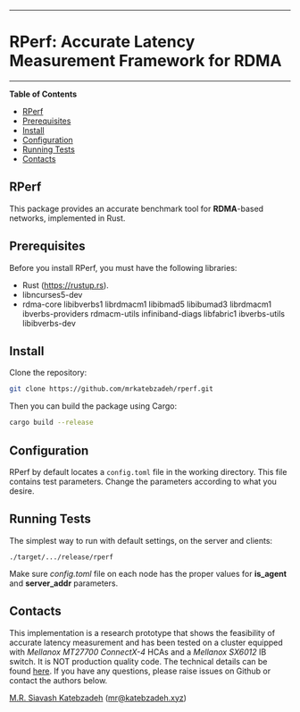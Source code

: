 -------------------------------------------------------------------------------

# RPerf: Accurate Latency Measurement Framework for RDMA #

-------------------------------------------------------------------------------

**Table of Contents**

- [RPerf](#rperf)
- [Prerequisites](#prerequisites)
- [Install](#install)
- [Configuration](#configuration)
- [Running Tests](#running-tests)
- [Contacts](#contacts)

## RPerf ##

This package provides an accurate benchmark tool for **RDMA**-based networks, implemented in Rust.

## Prerequisites ##

Before you install RPerf, you must have the following libraries:

- Rust (https://rustup.rs).
- libncurses5-dev
- rdma-core libibverbs1 librdmacm1 libibmad5 libibumad3 librdmacm1 ibverbs-providers rdmacm-utils infiniband-diags libfabric1 ibverbs-utils libibverbs-dev

## Install ##

Clone the repository:
```sh
git clone https://github.com/mrkatebzadeh/rperf.git
```
Then you can build the package using Cargo:
```sh
cargo build --release
```

## Configuration ##

RPerf by default locates a `config.toml` file in the working directory. This file contains test parameters. Change the parameters according to what you desire.

## Running Tests ##
The simplest way to run with default settings, on the server and clients:
```
./target/.../release/rperf
```
Make sure *config.toml* file on each node has the proper values for __is_agent__ and __server_addr__ parameters.


## Contacts ##

This implementation is a research prototype that shows the feasibility of accurate latency measurement and has been tested on a cluster equipped with _Mellanox MT27700 ConnectX-4_ HCAs and a _Mellanox SX6012_ IB switch. It is NOT production quality code. The technical details can be found [here](https://ease-lab.github.io/ease_website/pubs/RPERF_ISPASS20.pdf). If you have any questions, please raise issues on Github or contact the authors below.

[M.R. Siavash Katebzadeh](http://mr.katebzadeh.xyz) (mr@katebzadeh.xyz)
<!-- markdown-toc end -->
